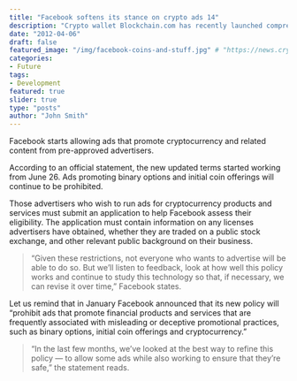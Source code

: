 ```yaml
---
title: "Facebook softens its stance on crypto ads 14"
description: "Crypto wallet Blockchain.com has recently launched comprehensive institutional platform called Blockchain Principal Strategies (BPS)."
date: "2012-04-06"
draft: false
featured_image: "/img/facebook-coins-and-stuff.jpg" # "https://news.cryptos.com/wp-content/uploads/2018/03/United_States_Postal_Service_HQ-910x420.jpg"
categories:
- Future
tags:
- Development
featured: true
slider: true
type: "posts"
author: "John Smith"
---
```

Facebook starts allowing ads that promote cryptocurrency and related content from pre-approved advertisers.

According to an official statement, the new updated terms started working from June 26. Ads promoting binary options and initial coin offerings will continue to be prohibited.

Those advertisers who wish to run ads for cryptocurrency products and services must submit an application to help Facebook assess their eligibility. The application must contain information on any licenses advertisers have obtained, whether they are traded on a public stock exchange, and other relevant public background on their business.

>“Given these restrictions, not everyone who wants to advertise will be able to do so. But we’ll listen to feedback, look at how well this policy works and continue to study this technology so that, if necessary, we can revise it over time,” Facebook states.

Let us remind that in January Facebook announced that its new policy will “prohibit ads that promote financial products and services that are frequently associated with misleading or deceptive promotional practices, such as binary options, initial coin offerings and cryptocurrency.”

>“In the last few months, we’ve looked at the best way to refine this policy — to allow some ads while also working to ensure that they’re safe,” the statement reads.
